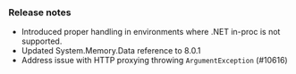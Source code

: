 ### Release notes

<!-- Please add your release notes in the following format:
- My change description (#PR)
-->
- Introduced proper handling in environments where .NET in-proc is not supported.
- Updated System.Memory.Data reference to 8.0.1
- Address issue with HTTP proxying throwing `ArgumentException` (#10616)
